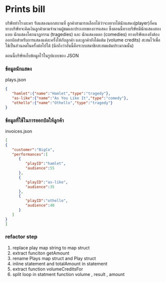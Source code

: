 # Prints bill
บริษัททำโรงละคร รับแสดงนอกสถานที่ ลูกค้าสามารถเลือกได้ว่าจะอยากได้นักแสดง(player)กี่คน
ทางบริษัทจะคิดเงินลูกค้าตามจำนวนผู้ชมและประเภทของการแสดง
ซึ่งตอนนี้ทางบริษัทมีนักแสดงสองแบบ นักแสดงโศกนาฏกรรม (tragedies) และ นักแสดงตลก (comedies)
ทางบริษัทเองยังต้องออกบิลสำหรับการแสดงแต่ละครั้งให้กับลูกค้า และลูกค้ายังได้แต้ม (volume credits)
สะสมไว้เพื่อใช้เป็นส่วนลดในครั้งต่อไปได้ (นึกถึงว่าอันนี้คือระบบสมาชิกสะสมแต้มประมาณนั้น)


ตอนนี้บริษัทเก็บข้อมูลไว้ในรูปแบบของ JSON

### ข้อมูลนักแสดง
plays.json
```json 
{
   "hamlet":{"name":"Hamlet","type":"tragedy"},
   "as-like":{"name":"As You Like It","type":"comedy"},
   "othello":{"name":"Othello","type":"tragedy"}
}
```

### ข้อมูลที่ใช้ในการออกบิลให้ลูกค้า
invoices.json
```json
[
{
   "customer":"BigCo",
   "performances":[
      {
         "playID":"hamlet",
         "audience":55
      },
      {
         "playID":"as-like",
         "audience":35
      },
      {
         "playID":"othello",
         "audience":40
      }
   ]
}
]
```
### refactor step
1. replace play map string to map struct
2. extract funciton getAmount
3. rename Plays map struct and Play struct 
4. inline statement and totalAmount in statement 
5. extract function volumeCreditsFor
6. split loop in statment function  volume , result , amount